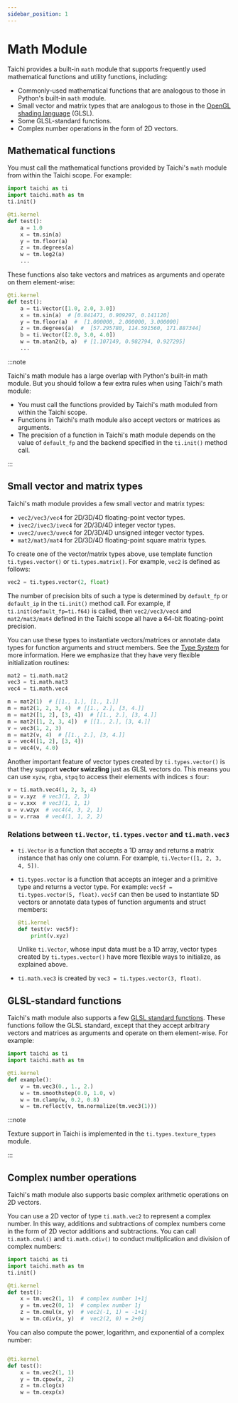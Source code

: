 ```yaml
---
sidebar_position: 1
---
```


# Math Module


Taichi provides a built-in `math` module that supports frequently used mathematical functions and utility functions, including:

- Commonly-used mathematical functions that are analogous to those in Python's built-in `math` module.
- Small vector and matrix types that are analogous to those in the [OpenGL shading language](https://www.khronos.org/opengl/wiki/OpenGL_Shading_Language) (GLSL).
- Some GLSL-standard functions.
- Complex number operations in the form of 2D vectors.

## Mathematical functions

You must call the mathematical functions provided by Taichi's `math` module from within the Taichi scope. For example:

```python
import taichi as ti
import taichi.math as tm
ti.init()

@ti.kernel
def test():
    a = 1.0
    x = tm.sin(a)
    y = tm.floor(a)
    z = tm.degrees(a)
    w = tm.log2(a)
    ...
```

These functions also take vectors and matrices as arguments and operate on them element-wise:

```python
@ti.kernel
def test():
    a = ti.Vector([1.0, 2.0, 3.0])
    x = tm.sin(a)  # [0.841471, 0.909297, 0.141120]
    y = tm.floor(a)  #  [1.000000, 2.000000, 3.000000]
    z = tm.degrees(a)  #  [57.295780, 114.591560, 171.887344]
    b = ti.Vector([2.0, 3.0, 4.0])
    w = tm.atan2(b, a)  # [1.107149, 0.982794, 0.927295]
    ...
```

:::note

Taichi's math module has a large overlap with Python's built-in math module. But you should follow a few extra rules when using Taichi's math module:

- You must call the functions provided by Taichi's math moduled from within the Taichi scope.
- Functions in Taichi's math module also accept vectors or matrices as arguments.
- The precision of a function in Taichi's math module depends on the value of `default_fp` and the backend specified in the `ti.init()` method call.

:::

## Small vector and matrix types

Taichi's math module provides a few small vector and matrix types:


- `vec2/vec3/vec4` for 2D/3D/4D floating-point vector types.
- `ivec2/ivec3/ivec4` for 2D/3D/4D integer vector types.
- `uvec2/uvec3/uvec4` for 2D/3D/4D unsigned integer vector types.
- `mat2/mat3/mat4` for 2D/3D/4D floating-point square matrix types.

To create one of the vector/matrix types above, use template function `ti.types.vector()` or `ti.types.matrix()`. For example, `vec2` is defined as follows:

```python
vec2 = ti.types.vector(2, float)
```

The number of precision bits of such a type is determined by `default_fp` or `default_ip` in the `ti.init()` method call. For example, if `ti.init(default_fp=ti.f64)` is called, then `vec2/vec3/vec4` and `mat2/mat3/mat4` defined in the Taichi scope all have a 64-bit floating-point precision.

You can use these types to instantiate vectors/matrices or annotate data types for function arguments and struct members. See the [Type System](../type_system/type.md) for more information. Here we emphasize that they have very flexible initialization routines:

```python
mat2 = ti.math.mat2
vec3 = ti.math.mat3
vec4 = ti.math.vec4

m = mat2(1)  # [[1., 1.], [1., 1.]]
m = mat2(1, 2, 3, 4)  # [[1., 2.], [3, 4.]]
m = mat2([1, 2], [3, 4])  # [[1., 2.], [3, 4.]]
m = mat2([1, 2, 3, 4])  # [[1., 2.], [3, 4.]]
v = vec3(1, 2, 3)
m = mat2(v, 4)  # [[1., 2.], [3, 4.]]
u = vec4([1, 2], [3, 4])
u = vec4(v, 4.0)
```

Another important feature of vector types created by `ti.types.vector()` is that they support **vector swizzling** just as GLSL vectors do. This means you can use `xyzw`, `rgba`, `stpq` to access their elements with indices &le; four:


```python
v = ti.math.vec4(1, 2, 3, 4)
u = v.xyz  # vec3(1, 2, 3)
u = v.xxx  # vec3(1, 1, 1)
u = v.wzyx  # vec4(4, 3, 2, 1)
u = v.rraa  # vec4(1, 1, 2, 2)
```

### Relations between `ti.Vector`, `ti.types.vector` and `ti.math.vec3`

- `ti.Vector` is a function that accepts a 1D array and returns a matrix instance that has only one column. For example, `ti.Vector([1, 2, 3, 4, 5])`.
- `ti.types.vector` is a function that accepts an integer and a primitive type and returns a vector type. For example: `vec5f = ti.types.vector(5, float)`. `vec5f` can then be used to instantiate 5D vectors or annotate data types of function arguments and struct members:

    ```python
    @ti.kernel
    def test(v: vec5f):
        print(v.xyz)
    ```
    Unlike `ti.Vector`, whose input data must be a 1D array, vector types created by `ti.types.vector()` have more flexible ways to initialize, as explained above.
- `ti.math.vec3` is created by `vec3 = ti.types.vector(3, float)`.


## GLSL-standard functions


Taichi's math module also supports a few [GLSL standard functions](https://registry.khronos.org/OpenGL-Refpages/gl4/index.php). These functions follow the GLSL standard, except that they accept arbitrary vectors and matrices as arguments and operate on them element-wise. For example:

```python
import taichi as ti
import taichi.math as tm

@ti.kernel
def example():
    v = tm.vec3(0., 1., 2.)
    w = tm.smoothstep(0.0, 1.0, v)
    w = tm.clamp(w, 0.2, 0.8)
    w = tm.reflect(v, tm.normalize(tm.vec3(1)))
```

:::note

Texture support in Taichi is implemented in the `ti.types.texture_types` module.

:::


## Complex number operations

Taichi's math module also supports basic complex arithmetic operations on 2D vectors.

You can use a 2D vector of type `ti.math.vec2` to represent a complex number. In this way, additions and subtractions of complex numbers come in the form of 2D vector additions and subtractions. You can call  `ti.math.cmul()` and `ti.math.cdiv()` to conduct multiplication and division of complex numbers:

```python
import taichi as ti
import taichi.math as tm
ti.init()

@ti.kernel
def test():
    x = tm.vec2(1, 1)  # complex number 1+1j
    y = tm.vec2(0, 1)  # complex number 1j
    z = tm.cmul(x, y)  # vec2(-1, 1) = -1+1j
    w = tm.cdiv(x, y)  #  vec2(2, 0) = 2+0j
```

You can also compute the power, logarithm, and exponential of a complex number:

```python

@ti.kernel
def test():
    x = tm.vec2(1, 1)
    y = tm.cpow(x, 2)
    z = tm.clog(x)
    w = tm.cexp(x)
```
